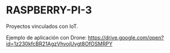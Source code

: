 # RASPBERRY-PI-3
Proyectos vinculados con IoT.

Ejemplo de aplicación con Drone: https://drive.google.com/open?id=1z230kfcBR21AgzVhvojUvgt8OfOSMRPY
